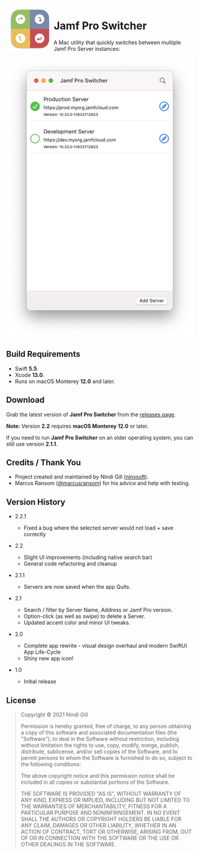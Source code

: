 <img align="left" width="128" height="128" src="Readme%20Resources/App%20Icon.png">

# Jamf Pro Switcher

A Mac utility that quickly switches between multiple Jamf Pro Server instances:

![Jamf Pro Switcher](Readme%20Resources/Jamf%20Pro%20Switcher.png)

## Build Requirements

- Swift **5.5**.
- Xcode **13.0**.
- Runs on macOS Monterey **12.0** and later.

## Download

Grab the latest version of **Jamf Pro Switcher** from the [releases page](https://github.com/ninxsoft/JamfProSwitcher/releases).

**Note:** Version **2.2** requires **macOS Monterey 12.0** or later.

If you need to run **Jamf Pro Switcher** on an older operating system, you can still use version **2.1.1**.

## Credits / Thank You

- Project created and maintained by Nindi Gill ([ninxsoft](https://github.com/ninxsoft)).
- Marcus Ransom ([@marcusransom](https://twitter.com/marcusransom)) for his advice and help with testing.

## Version History

- 2.2.1

  - Fixed a bug where the selected server would not load + save correctly

- 2.2

  - Slight UI improvements (including native search bar)
  - General code refactoring and cleanup

- 2.1.1

  - Servers are now saved when the app Quits.

- 2.1

  - Search / filter by Server Name, Address or Jamf Pro version.
  - Option-click (as well as swipe) to delete a Server.
  - Updated accent color and minor UI tweaks.

- 2.0

  - Complete app rewrite - visual design overhaul and modern SwiftUI App Life-Cycle
  - Shiny new app icon!

- 1.0

  - Initial release

## License

> Copyright © 2021 Nindi Gill
>
> Permission is hereby granted, free of charge, to any person obtaining a copy
> of this software and associated documentation files (the "Software"), to deal
> in the Software without restriction, including without limitation the rights
> to use, copy, modify, merge, publish, distribute, sublicense, and/or sell
> copies of the Software, and to permit persons to whom the Software is
> furnished to do so, subject to the following conditions:
>
> The above copyright notice and this permission notice shall be included in all
> copies or substantial portions of the Software.
>
> THE SOFTWARE IS PROVIDED "AS IS", WITHOUT WARRANTY OF ANY KIND, EXPRESS OR
> IMPLIED, INCLUDING BUT NOT LIMITED TO THE WARRANTIES OF MERCHANTABILITY,
> FITNESS FOR A PARTICULAR PURPOSE AND NONINFRINGEMENT. IN NO EVENT SHALL THE
> AUTHORS OR COPYRIGHT HOLDERS BE LIABLE FOR ANY CLAIM, DAMAGES OR OTHER
> LIABILITY, WHETHER IN AN ACTION OF CONTRACT, TORT OR OTHERWISE, ARISING FROM,
> OUT OF OR IN CONNECTION WITH THE SOFTWARE OR THE USE OR OTHER DEALINGS IN THE
> SOFTWARE.
